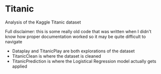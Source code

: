 # Titanic
Analysis of the Kaggle Titanic dataset

Full disclaimer: this is some really old code that was written when I didn't know how proper documentation worked so it may be quite difficult to navigate

* Dataplay and TitanicPlay are both explorations of the dataset
* TitanicClean is where the dataset is cleaned
* TitanicPrediction is where the Logistical Regression model actually gets applied
